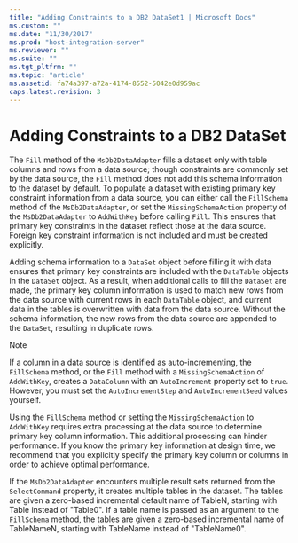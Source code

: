 ```yaml
---
title: "Adding Constraints to a DB2 DataSet1 | Microsoft Docs"
ms.custom: ""
ms.date: "11/30/2017"
ms.prod: "host-integration-server"
ms.reviewer: ""
ms.suite: ""
ms.tgt_pltfrm: ""
ms.topic: "article"
ms.assetid: fa74a397-a72a-4174-8552-5042e0d959ac
caps.latest.revision: 3
---
```

# Adding Constraints to a DB2 DataSet
The `Fill` method of the `MsDb2DataAdapter` fills a dataset only with table columns and rows from a data source; though constraints are commonly set by the data source, the `Fill` method does not add this schema information to the dataset by default. To populate a dataset with existing primary key constraint information from a data source, you can either call the `FillSchema` method of the `MsDb2DataAdapter`, or set the `MissingSchemaAction` property of the `MsDb2DataAdapter` to `AddWithKey` before calling `Fill`. This ensures that primary key constraints in the dataset reflect those at the data source. Foreign key constraint information is not included and must be created explicitly.  
  
 Adding schema information to a `DataSet` object before filling it with data ensures that primary key constraints are included with the `DataTable` objects in the `DataSet` object. As a result, when additional calls to fill the `DataSet` are made, the primary key column information is used to match new rows from the data source with current rows in each `DataTable` object, and current data in the tables is overwritten with data from the data source. Without the schema information, the new rows from the data source are appended to the `DataSet`, resulting in duplicate rows.  
  
> [!NOTE]
>  If a column in a data source is identified as auto-incrementing, the `FillSchema` method, or the `Fill` method with a `MissingSchemaAction` of `AddWithKey`, creates a `DataColumn` with an `AutoIncrement` property set to `true`. However, you must set the `AutoIncrementStep` and `AutoIncrementSeed` values yourself.  
  
 Using the `FillSchema` method or setting the `MissingSchemaAction` to `AddWithKey` requires extra processing at the data source to determine primary key column information. This additional processing can hinder performance. If you know the primary key information at design time, we recommend that you explicitly specify the primary key column or columns in order to achieve optimal performance.  
  
 If the `MsDb2DataAdapter` encounters multiple result sets returned from the `SelectCommand` property, it creates multiple tables in the dataset. The tables are given a zero-based incremental default name of TableN, starting with Table instead of "Table0". If a table name is passed as an argument to the `FillSchema` method, the tables are given a zero-based incremental name of TableNameN, starting with TableName instead of "TableName0".